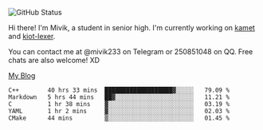 ![GitHub Status](https://github-readme-stats.vercel.app/api?show_icons=true&username=Mivik)

Hi there! I'm Mivik, a student in senior high. I'm currently working on [kamet](https://github.com/Mivik/kamet) and [kiot-lexer](https://github.com/KiotLand/kiot-lexer).

You can contact me at @mivik233 on Telegram or 250851048 on QQ. Free chats are also welcome! XD

[My Blog](https://mivik.gitee.io)

<!--START_SECTION:waka-->
```text
C++        40 hrs 33 mins  ███████████████████▓░░░░░   79.09 % 
Markdown   5 hrs 44 mins   ██▓░░░░░░░░░░░░░░░░░░░░░░   11.21 % 
C          1 hr 38 mins    ▓░░░░░░░░░░░░░░░░░░░░░░░░   03.19 % 
YAML       1 hr 2 mins     ▓░░░░░░░░░░░░░░░░░░░░░░░░   02.03 % 
CMake      44 mins         ▒░░░░░░░░░░░░░░░░░░░░░░░░   01.45 % 
```
<!--END_SECTION:waka-->
